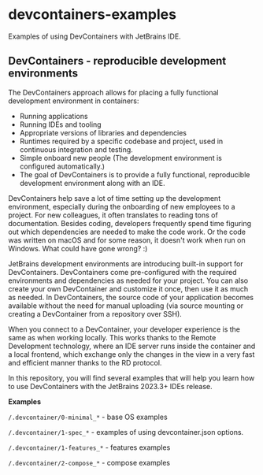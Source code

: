 # devcontainers-examples
Examples of using DevContainers with JetBrains IDE.

## DevContainers - reproducible development environments
The DevContainers approach allows for placing a fully functional development environment in containers:
- Running applications
- Running IDEs and tooling
- Appropriate versions of libraries and dependencies
- Runtimes required by a specific codebase and project, used in continuous integration and testing.
- Simple onboard new people (The development environment is configured automatically.)
- The goal of DevContainers is to provide a fully functional, reproducible development environment along with an IDE.

DevContainers help save a lot of time setting up the development environment, especially during the onboarding of new employees to a project.
For new colleagues, it often translates to reading tons of documentation.
Besides coding, developers frequently spend time figuring out which dependencies are needed to make the code work.
Or the code was written on macOS and for some reason, it doesn't work when run on Windows. What could have gone wrong? :)

JetBrains development environments are introducing built-in support for DevContainers.
DevContainers come pre-configured with the required environments and dependencies as needed for your project.
You can also create your own DevContainer and customize it once, then use it as much as needed.
In DevContainers, the source code of your application becomes available without the need for manual uploading
(via source mounting or creating a DevContainer from a repository over SSH).

When you connect to a DevContainer, your developer experience is the same as when working locally.
This works thanks to the Remote Development technology, where an IDE server runs inside the container and a local frontend,
which exchange only the changes in the view in a very fast and efficient manner thanks to the RD protocol.

In this repository, you will find several examples that will help you learn how to use DevContainers with the JetBrains 2023.3+ IDEs release.

**Examples**

`/.devcontainer/0-minimal_*` - base OS examples

`/.devcontainer/1-spec_*` - еxamples of using devcontainer.json options.

`/.devcontainer/1-features_*` - features examples

`/.devcontainer/2-compose_*` - compose examples


